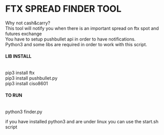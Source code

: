 # FTX SPREAD FINDER TOOL
Why not cash&carry?<br>
This tool will notify you when there is an important spread on ftx spot and futures exchange <br>
You have to setup pushbullet api in order to have notifications.
<br>
Python3 and some libs are required in order to work with this script.
<br>
<h4>LIB INSTALL</h4> 
<br>
pip3 install ftx 
<br>
pip3 install pushbullet.py 
<br>
pip3 install ciso8601   
<br>  

<h4>TO RUN </h4>
<br>
python3 finder.py 
<br>


if you have installed python3 and are under linux you can use the start.sh script

  
